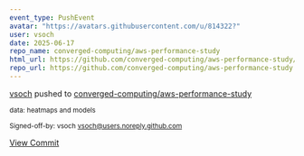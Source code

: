 ```yaml
---
event_type: PushEvent
avatar: "https://avatars.githubusercontent.com/u/814322?"
user: vsoch
date: 2025-06-17
repo_name: converged-computing/aws-performance-study
html_url: https://github.com/converged-computing/aws-performance-study/commit/0be06dedcf70cd19c7ffffe5fccf29b66be63052
repo_url: https://github.com/converged-computing/aws-performance-study
---
```


<a href='https://github.com/vsoch' target='_blank'>vsoch</a> pushed to <a href='https://github.com/converged-computing/aws-performance-study' target='_blank'>converged-computing/aws-performance-study</a>

<small>data: heatmaps and models

Signed-off-by: vsoch <vsoch@users.noreply.github.com></small>

<a href='https://github.com/converged-computing/aws-performance-study/commit/0be06dedcf70cd19c7ffffe5fccf29b66be63052' target='_blank'>View Commit</a>